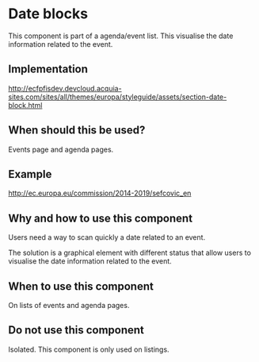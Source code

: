 # Date blocks

This component is part of a agenda/event list. This visualise the date information related to the event.

## Implementation

http://ecfpfisdev.devcloud.acquia-sites.com/sites/all/themes/europa/styleguide/assets/section-date-block.html

## When should this be used?

Events page and agenda pages.

## Example

http://ec.europa.eu/commission/2014-2019/sefcovic_en

## Why and how to use this component

Users need a way to scan quickly a date related to an event.

The solution is a graphical element with different status that allow users to visualise the date information related to the event.

## When to use this component

On lists of events and agenda pages.

## Do not use this component

Isolated. This component is only used on listings.

